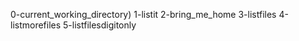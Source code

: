 0-current_working_directory)
1-listit
2-bring_me_home
3-listfiles
4-listmorefiles
5-listfilesdigitonly
